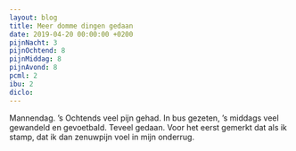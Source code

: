 ```yaml
---
layout: blog
title: Meer domme dingen gedaan
date: 2019-04-20 00:00:00 +0200
pijnNacht: 3
pijnOchtend: 8
pijnMiddag: 8
pijnAvond: 8
pcml: 2
ibu: 2
diclo: 
---
```


Mannendag. ’s Ochtends veel pijn gehad. In bus gezeten, ’s middags veel gewandeld en gevoetbald. Teveel gedaan. Voor het eerst gemerkt dat als ik stamp, dat ik dan zenuwpijn voel in mijn onderrug.


